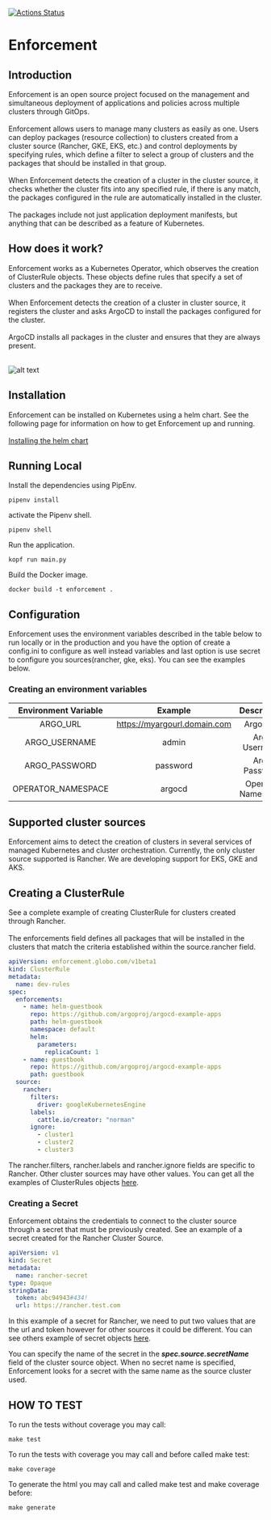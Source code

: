 [![Actions Status](https://github.com/globocom/enforcement/workflows/build/badge.svg)](https://github.com/{owner}/{repo}/actions)

# Enforcement
## Introduction
Enforcement is an open source project focused on the management and simultaneous deployment of applications and policies across multiple clusters through GitOps.
\
\
Enforcement allows users to manage many clusters as easily as one. Users can deploy packages (resource collection) to clusters created from a cluster source (Rancher, GKE, EKS, etc.) and control deployments by specifying rules, which define a filter to select a group of clusters and the packages that should be installed in that group.
\
\
When Enforcement detects the creation of a cluster in the cluster source, it checks whether the cluster fits into any specified rule, if there is any match, the packages configured in the rule are automatically installed in the cluster.
\
\
The packages include not just application deployment manifests, but anything that can be described as a feature of Kubernetes.

## How does it work?

Enforcement works as a Kubernetes Operator, which observes the creation of ClusterRule objects. These objects define rules that specify a set of clusters and the packages they are to receive.
\
\
When Enforcement detects the creation of a cluster in cluster source, it registers the cluster and asks ArgoCD to install the packages configured for the cluster.
\
\
ArgoCD installs all packages in the cluster and ensures that they are always present.

\
![alt text](https://raw.githubusercontent.com/globocom/enforcement-service/master/architecture.png)

## Installation 

Enforcement can be installed on Kubernetes using a helm chart. See the following page for information on how to get Enforcement up and running.
\
\
[Installing the helm chart](https://github.com/globocom/charts/tree/master/sources/enforcement)

## Running Local 
Install the dependencies using PipEnv. 

```shell
pipenv install 
```
activate the Pipenv shell. 

```shell
pipenv shell
```
Run the application. 
```shell
kopf run main.py
```
Build the Docker image. 
```shell
docker build -t enforcement . 
```
## Configuration 
Enforcement uses the environment variables described in the table below to run locally or in the production and you have
the option of create a config.ini to configure as well instead variables and last option is use secret to configure you 
sources(rancher, gke, eks). You can see the examples below. 

### Creating an environment variables
 Environment Variable |      Example     |          Description         |
|:--------------------:|:----------------:|:----------------------------:|
 | ARGO_URL                   | https://myargourl.domain.com                  | Argo URL          |
| ARGO_USERNAME              | admin                                         | Argo Username            |
| ARGO_PASSWORD              | password                                      | Argo Password            |
| OPERATOR_NAMESPACE              | argocd                                      | Operator Namespace            |

## Supported cluster sources
Enforcement aims to detect the creation of clusters in several services of managed Kubernetes and cluster orchestration. Currently, the only cluster source supported is Rancher. We are developing support for EKS, GKE and AKS.

## Creating a ClusterRule
See a complete example of creating ClusterRule for clusters created through Rancher.
\
\
The enforcements field defines all packages that will be installed in the clusters that match the criteria established within the source.rancher field. 

```yaml
apiVersion: enforcement.globo.com/v1beta1
kind: ClusterRule
metadata:
  name: dev-rules
spec:
  enforcements:
    - name: helm-guestbook
      repo: https://github.com/argoproj/argocd-example-apps
      path: helm-guestbook
      namespace: default
      helm:
        parameters:
          replicaCount: 1
    - name: guestbook
      repo: https://github.com/argoproj/argocd-example-apps
      path: guestbook
  source:
    rancher:
      filters:
        driver: googleKubernetesEngine
      labels:
        cattle.io/creator: "norman"
      ignore:
        - cluster1
        - cluster2
        - cluster3
```
The rancher.filters, rancher.labels and rancher.ignore fields are specific to Rancher. Other cluster sources may have other values. You can get all the examples of ClusterRules objects [here](https://github.com/globocom/enforcement-service/tree/master/examples/sourcers).

### Creating a Secret

Enforcement obtains the credentials to connect to the cluster source through a secret that must be previously created.
See an example of a secret created for the Rancher Cluster Source. 

```yaml
apiVersion: v1
kind: Secret
metadata:
  name: rancher-secret
type: Opaque
stringData:
  token: abc94943#434!
  url: https://rancher.test.com
``` 

In this example of a secret for Rancher, we need to put two values that are the url and token however for other sources 
it could be different. You can see others example of secret objects [here](https://github.com/globocom/enforcement-service/tree/master/examples/secrets). 

You can specify the name of the secret in the ***spec.source.secretName*** field of the cluster source object. When no secret name is specified, Enforcement looks for a secret with the same name as the source cluster used.

## HOW TO TEST
To run the tests without coverage you may call: 
  ```shell
  make test
  ```

To run the tests with coverage you may call and before called make test: 
  ```shell
  make coverage 
  ```

To generate the html you may call and called make test and make coverage before: 
  ```shell
  make generate
  ```  
